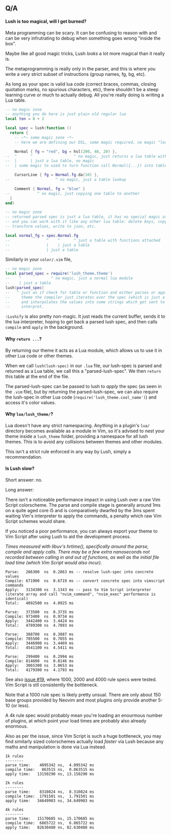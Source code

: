 Q/A
---

#### Lush is too magical, will I get burned?

Meta programming can be scary. It can be confusing to reason with and can be
very infrutrating to debug when something goes wrong "inside the box".

Maybe like all good magic tricks, Lush *looks* a lot more magical than it
really is.

The metaprogramming is really only in the parser, and this is where you write a
very strict subset of instructions (group names, fg, bg, etc).

As long as your spec is valid lua code (correct braces, commas, closing
quotation marks, no spurious characters, etc), there shouldn't be a steep
learning curve or much to actually debug. All you're really doing is writing a
Lua table.

```lua
-- no magic zone
-- anything you do here is just plain old regular lua
local ten = 8 + 2

local spec = lush(function ()
  return {
    -- ~*~ some magic zone ~*~
    -- here we are defining our DSL, some magic required, no magic "leaks" out.

    Normal { fg = "red", bg = hsl(200, 40, 20) },
--  ^      ^                  ^ no magic, just returns a lua table with functions attached
--  |      | just a lua table, no magic
--  | some magic to used to turn function call Normal({...}) into table key Normal = {...}

    CursorLine { fg = Normal.fg.da(10) },
--                    ^ no magic, just a table lookup

    Comment { Normal, fg = "blue" }
--            ^ no magic, just copying one table to another
  }
end)

-- no magic zone
-- returned parsed spec is just a lua table, it has no special magic attached
-- and you can work with it like any other lua table: delete keys, copy values
-- transform values, write to json, etc.

local normal_fg = spec.Normal.fg
--                ^    ^      ^ just a table with functions attached
--                |    | just a table
--                | just a table
```

Similarly in your `color/.vim` file,

```lua
-- no magic zone
local parsed_spec = require('lush_theme.theme') 
--    ^             ^ no magic, just a normal lua module
--    | just a table
lush(parsed_spec)
--   ^ just an if check for table or function and either parses or applies the
--     theme the compiler just iterates over the spec (which is just a table)
--     and interpolates the values into some strings which get sent to vim to
--     interpret.
```

`:Lushify` is also pretty non-magic. It just reads the current buffer, sends it
to the lua interpreter, hoping to get back a parsed lush spec, and then calls
`compile` and `apply` in the background.

#### Why `return ...`?

By returning our theme it acts as a Lua module, which allows us to use it in
other Lua code or other themes.

When we call `lush(lush-spec)` in our `.lua` file, our lush-spec is parsed and
returned as a Lua table, we call this a "parsed-lush-spec". We then `return`
this table at the end of the file.

The parsed-lush-spec can be passed to lush to *apply* the spec (as seen in the
`.vim` file), but by returning the parsed-lush-spec, we can also require the
lush-spec in other Lua code (`require('lush_theme.cool_name')`) and access it's
color values.

#### Why `lua/lush_theme/`?

Lua doesn't have any strict namespacing. Anything in a plugin's `lua/`
directory becomes available as a module in Vim, so it's advised to nest your
theme inside a `lush_theme` folder, providing a namespace for all
lush themes. This is to avoid any collisions between themes and
other modules.

This isn't a strict rule enforced in any way by Lush, simply a recommendation.

#### Is Lush slow?

Short answer: no.

Long answer:

There isn't a noticeable performance impact in using Lush over a raw Vim Script
colorscheme.  The parse and compile stage is generally around 1ms on a quite
aged core i5 and is comparatively dwarfed by the 3ms spent waiting Vim's
interpreter to apply the commands, a penalty which raw Vim Script schemes would
share.

If you noticed a poor performance, you can always export your theme to
Vim Script after using Lush to aid the development process.

*Times measured with libuv's hrtime(), specifically around the parse, compile
and apply calls. There may be a few extra nanoseconds not recorded between
calling in and out of functions, as well as the initial file load time
(which Vim Script would also incur).*

```
Parse:   286300  ns  0.2863 ms -- resolve lush-spec into concrete values
Compile: 671900  ns  0.6719 ms -- convert concrete spec into vimscript commands
Apply:   3134300 ns  3.1343 ms -- pass to Vim Script interpreter (iterate array and call "nvim_command", "nvim_exec" performance is identical)
Total:   4092500 ns  4.0925 ms

Parse:   373500  ns  0.3735 ms
Compile: 973400  ns  0.9734 ms
Apply:   3442400 ns  3.4424 ms
Total:   4789300 ns  4.7893 ms

Parse:   388700  ns  0.3887 ms
Compile: 705500  ns  0.7055 ms
Apply:   3446900 ns  3.4469 ms
Total:   4541100 ns  4.5411 ms

Parse:   299400  ns  0.2994 ms
Compile: 814600  ns  0.8146 ms
Apply:   3065300 ns  3.0653 ms
Total:   4179300 ns  4.1793 ms
```

See also [issue #19](https://github.com/rktjmp/lush.nvim/issues/19), where
1000, 2000 and 4000 rule specs were tested. Vim Script is stll consistently the
bottleneck.

Note that a 1000 rule spec is likely pretty unsual. There are only about 150
base groups provided by Neovim and most plugins only provide another 5-10 (or
less).

A 4k rule spec would probably mean you're loading an enourmous number of
plugins, at which point your load times are probably also already enormous.

Also as per the issue, since Vim Script is such a huge bottleneck, you may find
similarly sized colorschemes actually load *faster* via Lush because any maths
and manipulation is done via Lua instead.

```
1k rules
--------
parse time:    4095342 ns,  4.095342 ms
compile time:   863515 ns,  0.863515 ms
apply time:   13150290 ns, 13.150290 ms

2k rules
--------
parse time:    8310824 ns,  8.310824 ms
compile time:  1791501 ns,  1.791501 ms
apply time:   34649903 ns, 34.649903 ms

4k rules
--------
parse time:   15170685 ns, 15.170685 ms
compile time:  6865722 ns,  6.865722 ms
apply time:   82630480 ns, 82.630480 ms
```
